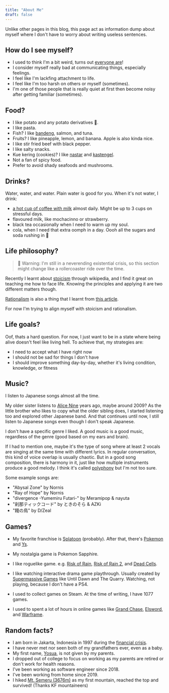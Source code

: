 ```yaml
---
title: "About Me"
draft: false
---
```


Unlike other pages in this blog, this page act as information dump about myself
where I don't have to worry about writing useless sentences.

## How do I see myself?

- I used to think I'm a bit weird, turns out [everyone are](https://viruscomix.com/page500.html)!
- I consider myself really bad at communicating things, especially feelings.
- I feel like I'm lackfing attachment to life.
- I feel like I'm too harsh on others or myself (sometimes).
- I'm one of those people that is really quiet at first then become noisy after getting familiar (sometimes).


## Food?

- I like potato and any potato derivatives 🥔.
- I like pasta.
- Fish? I like [bandeng][bandeng], salmon, and tuna.
- Fruits? I like pineapple, lemon, and banana. Apple is also kinda nice.
- I like stir fried beef with black pepper.
- I like salty snacks.
- Kue kering (cookies)? I like [nastar][nastar] and [kastengel][kastengel].
- Not a fan of spicy food.
- Prefer to avoid shady seafoods and mushrooms.

[bandeng]: https://en.wikipedia.org/wiki/Milkfish
[nastar]: https://en.wikipedia.org/wiki/Pineapple_tart
[kastengel]: https://en.wikipedia.org/wiki/Kaasstengels

## Drinks?

Water, water, and water. Plain water is good for you.
When it's not water, I drink:
- [a hot cup of coffee with milk][coffee] almost daily.
  Might be up to 3 cups on stressful days.
- flavoured milk, like mochacinno or strawberry.
- black tea occasionally when I need to warm up my soul.
- cola, when I need that extra oomph in a day.
  Oooh all the sugars and soda rushing in 🫨

[coffee]: ../coffee

## Life philosophy?

> 🚧 Warning: I'm still in a neverending existential crisis,
> so this section might change like a rollercoaster ride over the time.

Recently I learnt about [stoicism](https://en.wikipedia.org/wiki/Stoicism)
through wikipedia, and I find it great on teaching me how to face life.
Knowing the principles and applying it are two different matters though.

[Rationalism](https://en.wikipedia.org/wiki/Rationalism) is also a thing that
I learnt from [this article](https://www.newyorker.com/magazine/2021/08/23/why-is-it-so-hard-to-be-rational).

For now I'm trying to align myself with stoicism and rationalism.

## Life goals?

Oof, thats a hard question.
For now, I just want to be in a state where being alive doesn't feel like
living hell.
To achieve that, my strategies are:
- I need to accept what I have right now
- I should not be sad for things I don't have
- I should improve something day-by-day, whether it's living condition, knowledge, or fitness


## Music?

I listen to Japanese songs almost all the time.

My older sister listens to [Alice Nine](https://en.wikipedia.org/wiki/Alice_Nine)
years ago, maybe around 2009?
As the little brother who likes to copy what the older sibling does,
I started listening too and explored other Japanese band.
And that continues until now, I still listen to Japanese songs even
though I don't speak Japanese.

I don't have a specific genre I liked.
A good music is a good music, regardless of the genre (good based on my ears and brain).

If I had to mention one, maybe it's the type of song where at least 2 vocals
are singing at the same time with different lyrics.
In regular conversation, this kind of voice overlap is usually chaotic.
But in a good song composition, there is harmony in it, just like how multiple
instruments produce a good melody.
I think it's called [polyphony](https://en.wikipedia.org/wiki/Polyphony) but I'm not too sure.

Some example songs are:
  - "Abysal Zone" by Nornis
  - "Ray of Hope" by Nornis
  - "divergence -Yumemiru Futari-" by Meramipop & nayuta
  - "刹那ティックコード" by ときのそら & AZKi
  - "餞の鳥" by D/Zeal

## Games?

- My favorite franchise is [Splatoon][splatoon] (probably).
  After that, there's [Pokemon][pokemon] and [Ys][ys].

- My nostalgia game is Pokemon Sapphire.

- I like roguelike game. e.g. [Risk of Rain][ror], [Risk of Rain 2][ror2],
  and [Dead Cells][deadcells].

- I like watching interactive drama game playthrough.
  Usually created by [Supermassive Games][supermassive] like Until Dawn and
  The Quarry.
  Watching, not playing, because I don't have a PS4.

- I used to collect games on Steam. At the time of writing, I have 1077 games.

- I used to spent a lot of hours in online games like [Grand Chase][grandchase],
  [Elsword][elsword], and [Warframe][warframe].

[splatoon]: https://en.wikipedia.org/wiki/Splatoon
[pokemon]: https://en.wikipedia.org/wiki/Pok%C3%A9mon_(video_game_series)
[ys]: https://en.wikipedia.org/wiki/Ys_(series)

[ror]: https://en.wikipedia.org/wiki/Risk_of_Rain
[ror2]: https://en.wikipedia.org/wiki/Risk_of_Rain_2
[deadcells]: https://en.wikipedia.org/wiki/Dead_Cells

[grandchase]: https://en.wikipedia.org/wiki/Grand_Chase
[elsword]: https://en.wikipedia.org/wiki/Elsword
[warframe]: https://en.wikipedia.org/wiki/Warframe

[supermassive]: https://en.wikipedia.org/wiki/Supermassive_Games

## Random facts?

- I am born in Jakarta, Indonesia in 1997 during the [financial crisis](https://en.wikipedia.org/wiki/1997_Asian_financial_crisis).
- I have never met nor seen both of my grandfathers ever, even as a baby.
- My first name, [Yosua](https://www.behindthename.com/name/yosua/submitted), is not given by my parents.
- I dropped out of college to focus on working as my parents are retired or don't work for health reasons.
- I've been working as software engineer since 2018.
- I've been working from home since 2019.
- I hiked [Mt. Semeru (3676m)](https://en.wikipedia.org/wiki/Semeru) as my first mountain, reached the top and survived! (Thanks KF mountaineers)
